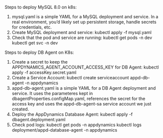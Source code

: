 Steps to deploy MySQL 8.0 on k8s: 

1. mysql.yaml is a simple YAML for a MySQL deployment and service. In a real environment, you’d likely set up persistent storage, handle secrets for credentials, etc.
2. Create MySQL deployment and service:
  kubectl apply -f mysql.yaml
3. Check that the pod and service are running:
  kubectl get pods -n dev
  kubectl get svc -n dev
   
Steps to deploy DB Agent on K8s:
1. Create a secret to keep the APPDYNAMICS_AGENT_ACCOUNT_ACCESS_KEY for DB Agent:
  kubectl apply -f accessKey.secret.yaml
2. Create a Service Account:
  kubectl create serviceaccount appd-db-agent -n appdynamics
3. appd-db-agent.yaml is a simple YAML for a DB Agent deployment and service. It uses the parameteres kept in dbagentProperties.configMap.yaml, references the secret for the access key and uses the appd-db-agent-sa service account we just created.
4. Deploy the AppDynamics Database Agent:
   kubectl apply -f dbagent.deployment.yaml
5. Check pod logs:
  kubectl get pods -n appdynamics
  kubectl logs deployment/appd-database-agent  -n appdynamics
  
 
